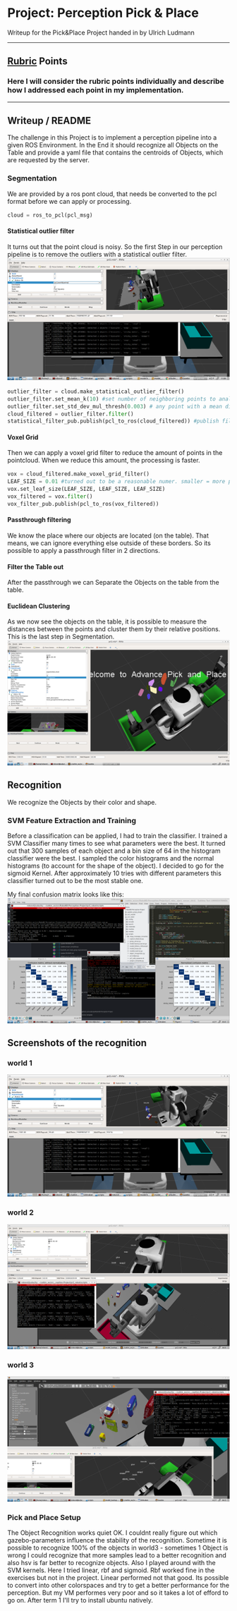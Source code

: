 # Project: Perception Pick & Place
Writeup for the Pick&Place Project handed in by Ulrich Ludmann



---


## [Rubric](https://review.udacity.com/#!/rubrics/1067/view) Points
### Here I will consider the rubric points individually and describe how I addressed each point in my implementation.  

---
## Writeup / README

The challenge in this Project is to implement a perception pipeline into a given ROS Environment. In the End it should recognize all Objects on the Table and provide a yaml file that contains the centroids of Objects, which are requested by the server.


### Segmentation
We are provided by a ros pont cloud, that needs be converted to the pcl format before we can apply or processing.
```python
cloud = ros_to_pcl(pcl_msg)
```

#### Statistical outlier filter
It turns out that the point cloud is noisy. So the first Step in our perception pipeline is to remove the outliers with a statistical outlier filter.
![outliers](/assets/outliers.png)
```python
outlier_filter = cloud.make_statistical_outlier_filter()
outlier_filter.set_mean_k(10) #set number of neighboring points to analyze
outlier_filter.set_std_dev_mul_thresh(0.003) # any point with a mean distance larger rhan global(mean distance+x * std dev) will be considered as a outlier
cloud_filtered = outlier_filter.filter()
statistical_filter_pub.publish(pcl_to_ros(cloud_filtered)) #publish filtered pointcloud
```

#### Voxel Grid

Then we can apply a voxel grid filter to reduce the amount of points in the pointcloud. When we reduce this amount, the processing is faster.

```python
vox = cloud_filtered.make_voxel_grid_filter()
LEAF_SIZE = 0.01 #turned out to be a reasonable numer. smaller = more points in the cluster = more cpu power needed
vox.set_leaf_size(LEAF_SIZE, LEAF_SIZE, LEAF_SIZE)
vox_filtered = vox.filter()
vox_filter_pub.publish(pcl_to_ros(vox_filtered))
```

#### Passthrough filtering

We know the place where our objects are located (on the table). That means, we can ignore everything else outside of these borders. So its possible to apply a passthrough filter in 2 directions.


#### Filter the Table out

After the passthrough we can Separate the Objects on the table from the table.

#### Euclidean Clustering

As we now see the objects on the table, it is possible to measure the distances between the points and cluster them by their relative positions. This is the last step in Segmentation.
![segmentation](/assets/segmentation.png)

## Recognition
We recognize the Objects by their color and shape.

### SVM Feature Extraction and Training
Before a classification can be applied, I had to train the classifier. I trained a SVM Classifier many times to see what parameters were the best. It turned out that 300 samples of each object and a bin size of 64 in the histogram classifier were the best. I sampled the color histograms and the normal histograms (to account for the shape of the object).
I decided to go for the sigmoid Kernel. After approximately 10 tries with different parameters this classifier turned out to be the most stable one.

My final confusion matrix looks like this:
![confusionmatrix](/assets/confusion_matrix.png)

## Screenshots of the recognition
### world 1
![world1](/assets/world1.png)
### world 2
![world2](assets/world2.png)
### world 3
![world3](/assets/world3_final.png)


### Pick and Place Setup
The Object Recognition works quiet OK. I couldnt really figure out which gazebo-parameters influence the stability of the recognition. Sometime it is possible to recognize 100% of the objects in world3 - sometimes 1 Object is wrong  I could recognize that more samples lead to a better recognition and also hsv is far better to recognize objects.
Also I played around with the SVM kernels. Here I tried linear, rbf and sigmoid.
Rbf worked fine in the exercises but not in the project. Linear performed not that good.
Its possible to convert into other colorspaces and try to get a better performance for the perception. But my VM performes very poor and so it takes a lot of efford to go on. After term 1 I'll try to install ubuntu natively.
